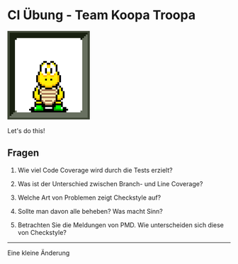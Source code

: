# CI Übung - Team Koopa Troopa

![Team KT Logo](docs/koopatroopa.png)

Let's do this!

## Fragen

1) Wie viel Code Coverage wird durch die Tests erzielt?


2) Was ist der Unterschied zwischen Branch- und Line
Coverage?


3) Welche Art von Problemen zeigt Checkstyle auf?


4) Sollte man davon alle beheben?
Was macht Sinn?


5) Betrachten Sie die Meldungen von PMD.
Wie unterscheiden sich diese von Checkstyle?



---
Eine kleine Änderung
